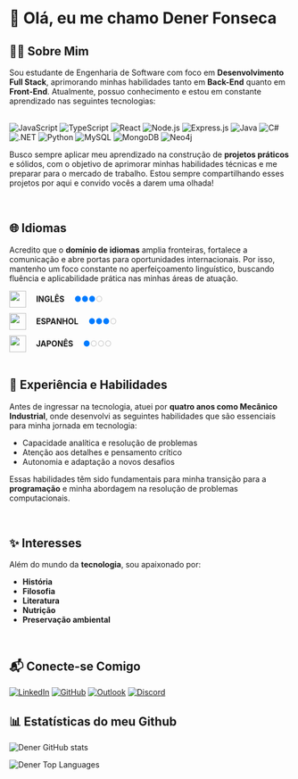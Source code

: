 # 👋 Olá, eu me chamo Dener Fonseca



## 🧑‍💻 Sobre Mim
Sou estudante de Engenharia de Software com foco em **Desenvolvimento Full Stack**, aprimorando minhas habilidades tanto em **Back-End** quanto em **Front-End**. Atualmente, possuo conhecimento e estou em constante aprendizado nas seguintes tecnologias:

<div style="display: inline-block"><br/>
  <img alt="JavaScript" src="https://img.shields.io/badge/JavaScript-F7DF1E?style=for-the-badge&logo=javascript&logoColor=black"/>
  <img alt="TypeScript" src="https://img.shields.io/badge/TypeScript-3178C6?style=for-the-badge&logo=typescript&logoColor=white"/>
  <img alt="React" src="https://img.shields.io/badge/React-20232A?style=for-the-badge&logo=react&logoColor=61DAFB"/>
  <img alt="Node.js" src="https://img.shields.io/badge/Node.js-339933?style=for-the-badge&logo=nodedotjs&logoColor=white"/>
  <img alt="Express.js" src="https://img.shields.io/badge/Express.js-000000?style=for-the-badge&logo=express&logoColor=white"/>
  <img alt="Java" src="https://img.shields.io/badge/Java-ED8B00?style=for-the-badge&logo=openjdk&logoColor=white"/>
  <img alt="C#" src="https://img.shields.io/badge/C%23-239120?style=for-the-badge&logo=cs&logoColor=white"/>
  <img alt=".NET" src="https://img.shields.io/badge/.NET-512BD4?style=for-the-badge&logo=dotnet&logoColor=white"/>
  <img alt="Python" src="https://img.shields.io/badge/Python-3776AB?style=for-the-badge&logo=python&logoColor=white"/>
  <img alt="MySQL" src="https://img.shields.io/badge/Banco%20de%20Dados-003B57?style=for-the-badge&logo=mysql&logoColor=white"/>
  <img alt="MongoDB" src="https://img.shields.io/badge/MongoDB-47A248?style=for-the-badge&logo=mongodb&logoColor=white"/>
  <img alt="Neo4j" src="https://img.shields.io/badge/Neo4j-008CC1?style=for-the-badge&logo=neo4j&logoColor=white"/>
</div>

<br/>

Busco sempre aplicar meu aprendizado na construção de **projetos práticos** e sólidos, com o objetivo de aprimorar minhas habilidades técnicas e me preparar para o mercado de trabalho. Estou sempre compartilhando esses projetos por aqui e convido vocês a darem uma olhada!

<br/>

## 🌐 Idiomas
Acredito que o **domínio de idiomas** amplia fronteiras, fortalece a comunicação e abre portas para oportunidades internacionais. Por isso, mantenho um foco constante no aperfeiçoamento linguístico, buscando fluência e aplicabilidade prática nas minhas áreas de atuação.

<div align="left">

  <!-- Inglês -->
  <div style="display: flex; align-items: center; margin-bottom: 10px;">
    <img src="https://cdn.jsdelivr.net/gh/hjnilsson/country-flags/svg/us.svg" width="30" style="margin-right: 10px;"/>
    &nbsp;&nbsp;<strong style="margin-right: 10px;">INGLÊS</strong>&nbsp;&nbsp;
    <span style="color: #007BFF;">●●●</span>
    <span style="color: #CCC;">○</span>
  </div>

  <!-- Espanhol -->
  <div style="display: flex; align-items: center; margin-bottom: 10px;">
    <img src="https://cdn.jsdelivr.net/gh/hjnilsson/country-flags/svg/es.svg" width="30" style="margin-right: 10px;"/>
    &nbsp;&nbsp;<strong style="margin-right: 10px;">ESPANHOL</strong>&nbsp;&nbsp;
    <span style="color: #007BFF;">●●●</span>
    <span style="color: #CCC;">○</span>
  </div>

  <!-- Japonês -->
  <div style="display: flex; align-items: center;">
    <img src="https://cdn.jsdelivr.net/gh/hjnilsson/country-flags/svg/jp.svg" width="30" style="margin-right: 10px;"/>
    &nbsp;&nbsp;<strong style="margin-right: 10px;">JAPONÊS</strong>&nbsp;&nbsp;
    <span style="color: #007BFF;">●</span>
    <span style="color: #CCC;">○○○</span>
  </div>

</div>

<br/>

## 🔧 Experiência e Habilidades
Antes de ingressar na tecnologia, atuei por **quatro anos como Mecânico Industrial**, onde desenvolvi as seguintes habilidades que são essenciais para minha jornada em tecnologia:

- Capacidade analítica e resolução de problemas  
- Atenção aos detalhes e pensamento crítico  
- Autonomia e adaptação a novos desafios  

Essas habilidades têm sido fundamentais para minha transição para a **programação** e minha abordagem na resolução de problemas computacionais.

<br/>

## ✨ Interesses
Além do mundo da **tecnologia**, sou apaixonado por:

- **História**
- **Filosofia**
- **Literatura**
- **Nutrição**
- **Preservação ambiental**

<br/>

## 📬 Conecte-se Comigo

[![LinkedIn](https://img.shields.io/badge/-LinkedIn-0077B5?style=for-the-badge&logo=linkedin&logoColor=white)](https://www.linkedin.com/in/dener-fonseca)
[![GitHub](https://img.shields.io/badge/-GitHub-181717?style=for-the-badge&logo=github&logoColor=white)](https://github.com/dener-fonseca)
[![Outlook](https://img.shields.io/badge/-Outlook-0078D4?style=for-the-badge&logo=microsoft&logoColor=white)](mailto:darkx@hotmail.com.br)
[![Discord](https://img.shields.io/badge/-Discord-5865F2?style=for-the-badge&logo=discord&logoColor=white)](https://discordapp.com/users/denerfonseca1995)


## 📊 Estatísticas do meu Github

![Dener GitHub stats](https://github-readme-stats.vercel.app/api?username=Dener-Fonseca&show_icons=true&theme=tokyonight&border_color=FFFFFF)

![Dener Top Languages](https://github-readme-stats.vercel.app/api/top-langs/?username=Dener-Fonseca&layout=compact&show_icons=true&theme=tokyonight&border_color=FFFFFF)
